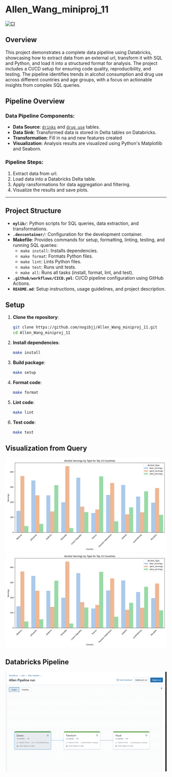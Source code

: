 # Allen_Wang_miniproj_11

[![CI](https://github.com/nogibjj/Allen_Wang_miniproj_11/actions/workflows/CICD.yml/badge.svg)](https://github.com/nogibjj/Allen_Wang_miniproj_11/actions/workflows/CICD.yml)

## Overview

This project demonstrates a complete data pipeline using Databricks, showcasing how to extract data from an external url, transform it with SQL and Python, and load it into a structured format for analysis. The project includes a CI/CD setup for ensuring code quality, reproducibility, and testing. The pipeline identifies trends in alcohol consumption and drug use across different countries and age groups, with a focus on actionable insights from complex SQL queries.

## Pipeline Overview

### Data Pipeline Components:
- **Data Source**: [`drinks`](https://raw.githubusercontent.com/fivethirtyeight/data/master/alcohol-consumption/drinks.csv) and [`drug use`](https://raw.githubusercontent.com/fivethirtyeight/data/master/drug-use-by-age/drug-use-by-age.csv) tables.
- **Data Sink**: Transformed data is stored in Delta tables on Databricks.
- **Transformation**: Fill in na and new features created
- **Visualization**: Analysis results are visualized using Python's Matplotlib and Seaborn.

### Pipeline Steps:
1. Extract data from url.
2. Load data into a Databricks Delta table.
3. Apply ransformations for data aggregation and filtering.
4. Visualize the results and save plots.

---

## Project Structure

- **`mylib/`**: Python scripts for SQL queries, data extraction, and transformations.
- **`.devcontainer/`**: Configuration for the development container.
- **Makefile**: Provides commands for setup, formatting, linting, testing, and running SQL queries:
  - `make install`: Installs dependencies.
  - `make format`: Formats Python files.
  - `make lint`: Lints Python files.
  - `make test`: Runs unit tests.
  - `make all`: Runs all tasks (install, format, lint, and test).
- **`.github/workflows/CICD.yml`**: CI/CD pipeline configuration using GitHub Actions.
- **`README.md`**: Setup instructions, usage guidelines, and project description.


## Setup

1. **Clone the repository**:

    ```bash
    git clone https://github.com/nogibjj/Allen_Wang_miniproj_11.git
    cd Allen_Wang_miniproj_11
    ```

2. **Install dependencies**:

    ```bash
    make install
    ```

3. **Build package**:

    ```bash
    make setup
    ```

4. **Format code**:

    ```bash
    make format
    ```

5. **Lint code**:

    ```bash
    make lint
    ```

6. **Test code**:

    ```bash
    make test
    ```

## Visualization from Query

![viz1](alcohol_servings_by_type.png)
![viz2](alcohol_servings_by_type.png)

## Databricks Pipeline

![pipeline](pipeline.png)